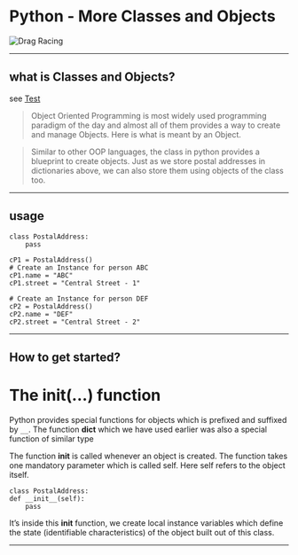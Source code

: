 # Python - More Classes and Objects

![Drag Racing](https://community-cdn-digitalocean-com.global.ssl.fastly.net/assets/tutorials/images/large/EBOOK_PYTHON_no-name.png?1516826609)

----
## what is Classes and Objects?
see [Test](https://medium.com/@DakshHub/object-oriented-python-class-es-and-object-s-f9f016674e40)

> Object Oriented Programming is most widely used programming paradigm of the day and almost all of them provides a way to create and manage Objects. Here is what is meant by an Object.

> Similar to other OOP languages, the class in python provides a blueprint to create objects. Just as we store postal addresses in dictionaries above, we can also store them using objects of the class too.

----
## usage

    class PostalAddress:
        pass

    cP1 = PostalAddress()
    # Create an Instance for person ABC
    cP1.name = "ABC"
    cP1.street = "Central Street - 1"

    # Create an Instance for person DEF
    cP2 = PostalAddress()
    cP2.name = "DEF"
    cP2.street = "Central Street - 2"



----
## How to get started?
# The __init__(…) function
Python provides special functions for objects which is prefixed and suffixed by `__`. The function __dict__ which we have used earlier was also a special function of similar type

The function __init__ is called whenever an object is created. The function takes one mandatory parameter which is called self. Here self refers to the object itself.

    class PostalAddress:
    def __init__(self):
        pass

It’s inside this __init__ function, we create local instance variables which define the state (identifiable characteristics) of the object built out of this class.

----
